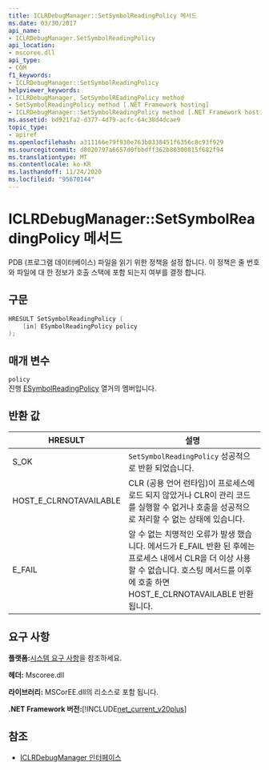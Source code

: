 ```yaml
---
title: ICLRDebugManager::SetSymbolReadingPolicy 메서드
ms.date: 03/30/2017
api_name:
- ICLRDebugManager.SetSymbolReadingPolicy
api_location:
- mscoree.dll
api_type:
- COM
f1_keywords:
- ICLRDebugManager::SetSymbolReadingPolicy
helpviewer_keywords:
- ICLRDebugManager, SetSymbolREadingPolicy method
- SetSymbolReadingPolicy method [.NET Framework hosting]
- ICLRDebugManager::SetSymbolReadingPolicy method [.NET Framework hosting]
ms.assetid: bd921fa2-d377-4d79-acfc-64c38d4dcae9
topic_type:
- apiref
ms.openlocfilehash: a311166e79f930e763b0338451f6356c8c93f929
ms.sourcegitcommit: d8020797a6657d0fbbdff362b80300815f682f94
ms.translationtype: MT
ms.contentlocale: ko-KR
ms.lasthandoff: 11/24/2020
ms.locfileid: "95670144"
---
```

# <a name="iclrdebugmanagersetsymbolreadingpolicy-method"></a>ICLRDebugManager::SetSymbolReadingPolicy 메서드

PDB (프로그램 데이터베이스) 파일을 읽기 위한 정책을 설정 합니다. 이 정책은 줄 번호와 파일에 대 한 정보가 호출 스택에 포함 되는지 여부를 결정 합니다.  
  
## <a name="syntax"></a>구문  
  
```cpp  
HRESULT SetSymbolReadingPolicy (  
    [in] ESymbolReadingPolicy policy  
);  
```  
  
## <a name="parameters"></a>매개 변수  

 `policy`  
 진행 [ESymbolReadingPolicy](esymbolreadingpolicy-enumeration.md) 열거의 멤버입니다.  
  
## <a name="return-value"></a>반환 값  
  
|HRESULT|설명|  
|-------------|-----------------|  
|S_OK|`SetSymbolReadingPolicy` 성공적으로 반환 되었습니다.|  
|HOST_E_CLRNOTAVAILABLE|CLR (공용 언어 런타임)이 프로세스에 로드 되지 않았거나 CLR이 관리 코드를 실행할 수 없거나 호출을 성공적으로 처리할 수 없는 상태에 있습니다.|  
|E_FAIL|알 수 없는 치명적인 오류가 발생 했습니다. 메서드가 E_FAIL 반환 된 후에는 프로세스 내에서 CLR을 더 이상 사용할 수 없습니다. 호스팅 메서드를 이후에 호출 하면 HOST_E_CLRNOTAVAILABLE 반환 됩니다.|  
  
## <a name="requirements"></a>요구 사항  

 **플랫폼:**[시스템 요구 사항](../../get-started/system-requirements.md)을 참조하세요.  
  
 **헤더:** Mscoree.dll  
  
 **라이브러리:** MSCorEE.dll의 리소스로 포함 됩니다.  
  
 **.NET Framework 버전:**[!INCLUDE[net_current_v20plus](../../../../includes/net-current-v20plus-md.md)]  
  
## <a name="see-also"></a>참조

- [ICLRDebugManager 인터페이스](iclrdebugmanager-interface.md)
